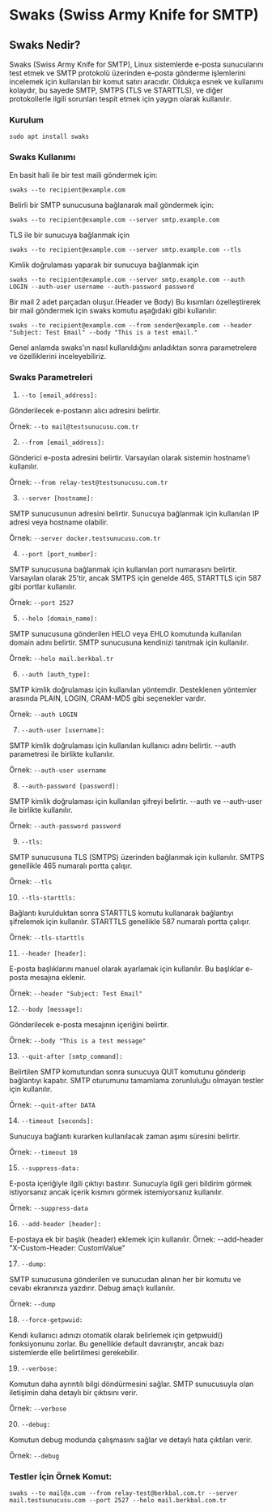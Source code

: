 # Swaks (Swiss Army Knife for SMTP)

## Swaks Nedir?

Swaks (Swiss Army Knife for SMTP), Linux sistemlerde e-posta sunucularını test etmek ve SMTP protokolü üzerinden e-posta gönderme işlemlerini incelemek için kullanılan bir komut satırı aracıdır. Oldukça esnek ve kullanımı kolaydır, bu sayede SMTP, SMTPS (TLS ve STARTTLS), ve diğer protokollerle ilgili sorunları tespit etmek için yaygın olarak kullanılır.

### Kurulum

```
sudo apt install swaks
```

### Swaks Kullanımı

En basit hali ile bir test maili göndermek için:

```
swaks --to recipient@example.com
```

Belirli bir SMTP sunucusuna bağlanarak mail göndermek için:

```
swaks --to recipient@example.com --server smtp.example.com
```

TLS ile bir sunucuya bağlanmak için

```
swaks --to recipient@example.com --server smtp.example.com --tls
```

Kimlik doğrulaması yaparak bir sunucuya bağlanmak için

```
swaks --to recipient@example.com --server smtp.example.com --auth LOGIN --auth-user username --auth-password password
```

Bir mail 2 adet parçadan oluşur.(Header ve Body) Bu kısımları özelleştirerek bir mail göndermek için swaks komutu aşağıdaki gibi kullanılır:

```
swaks --to recipient@example.com --from sender@example.com --header "Subject: Test Email" --body "This is a test email."
```
Genel anlamda swaks'ın nasıl kullanıldığını anladıktan sonra parametrelere ve özelliklerini inceleyebiliriz.


### Swaks Parametreleri

1. ```--to [email_address]:```

Gönderilecek e-postanın alıcı adresini belirtir.

Örnek: ```--to mail@testsunucusu.com.tr```

2. ```--from [email_address]:```

Gönderici e-posta adresini belirtir. Varsayılan olarak sistemin hostname’i kullanılır.

Örnek: ```--from relay-test@testsunucusu.com.tr```

3. ```--server [hostname]:```

SMTP sunucusunun adresini belirtir. Sunucuya bağlanmak için kullanılan IP adresi veya hostname olabilir.

Örnek: ```--server docker.testsunucusu.com.tr```

4. ```--port [port_number]:```

SMTP sunucusuna bağlanmak için kullanılan port numarasını belirtir. Varsayılan olarak 25’tir, ancak SMTPS için genelde 465, STARTTLS için 587 gibi portlar kullanılır.

Örnek: ```--port 2527```

5. ```--helo [domain_name]:```

SMTP sunucusuna gönderilen HELO veya EHLO komutunda kullanılan domain adını belirtir. SMTP sunucusuna kendinizi tanıtmak için kullanılır.

Örnek: ```--helo mail.berkbal.tr```

6. ```--auth [auth_type]:```

SMTP kimlik doğrulaması için kullanılan yöntemdir. Desteklenen yöntemler arasında PLAIN, LOGIN, CRAM-MD5 gibi seçenekler vardır.

Örnek: ```--auth LOGIN```

7. ```--auth-user [username]:```

SMTP kimlik doğrulaması için kullanılan kullanıcı adını belirtir. --auth parametresi ile birlikte kullanılır.

Örnek: ```--auth-user username```

8. ```--auth-password [password]:```

SMTP kimlik doğrulaması için kullanılan şifreyi belirtir. --auth ve --auth-user ile birlikte kullanılır.

Örnek: ```--auth-password password```

9. ```--tls:```

SMTP sunucusuna TLS (SMTPS) üzerinden bağlanmak için kullanılır. SMTPS genellikle 465 numaralı portta çalışır.

Örnek: ```--tls```

10. ```--tls-starttls:```

Bağlantı kurulduktan sonra STARTTLS komutu kullanarak bağlantıyı şifrelemek için kullanılır. STARTTLS genellikle 587 numaralı portta çalışır.

Örnek: ```--tls-starttls```

11. ```--header [header]:```

E-posta başlıklarını manuel olarak ayarlamak için kullanılır. Bu başlıklar e-posta mesajına eklenir.

Örnek: ```--header "Subject: Test Email"```

12. ```--body [message]:```

Gönderilecek e-posta mesajının içeriğini belirtir.

Örnek: ```--body "This is a test message"```

13. ```--quit-after [smtp_command]:```

Belirtilen SMTP komutundan sonra sunucuya QUIT komutunu gönderip bağlantıyı kapatır. SMTP oturumunu tamamlama zorunluluğu olmayan testler için kullanılır.

Örnek: ```--quit-after DATA```

14. ```--timeout [seconds]:```

Sunucuya bağlantı kurarken kullanılacak zaman aşımı süresini belirtir.

Örnek: ```--timeout 10```

15. ```--suppress-data:```

E-posta içeriğiyle ilgili çıktıyı bastırır. Sunucuyla ilgili geri bildirim görmek istiyorsanız ancak içerik kısmını görmek istemiyorsanız kullanılır.

Örnek: ```--suppress-data```

16. ```--add-header [header]:```

E-postaya ek bir başlık (header) eklemek için kullanılır.
Örnek: --add-header "X-Custom-Header: CustomValue"

17. ```--dump:```

SMTP sunucusuna gönderilen ve sunucudan alınan her bir komutu ve cevabı ekranınıza yazdırır. Debug amaçlı kullanılır.

Örnek: ```--dump```

18. ```--force-getpwuid:```

Kendi kullanıcı adınızı otomatik olarak belirlemek için getpwuid() fonksiyonunu zorlar. Bu genellikle default davranıştır, ancak bazı sistemlerde elle belirtilmesi gerekebilir.

19. ```--verbose:```

Komutun daha ayrıntılı bilgi döndürmesini sağlar. SMTP sunucusuyla olan iletişimin daha detaylı bir çıktısını verir.

Örnek: ```--verbose```

20. ```--debug:```

Komutun debug modunda çalışmasını sağlar ve detaylı hata çıktıları verir.

Örnek: ```--debug```

### Testler İçin Örnek Komut: 

```
swaks --to mail@x.com --from relay-test@berkbal.com.tr --server mail.testsunucusu.com --port 2527 --helo mail.berkbal.com.tr
```

